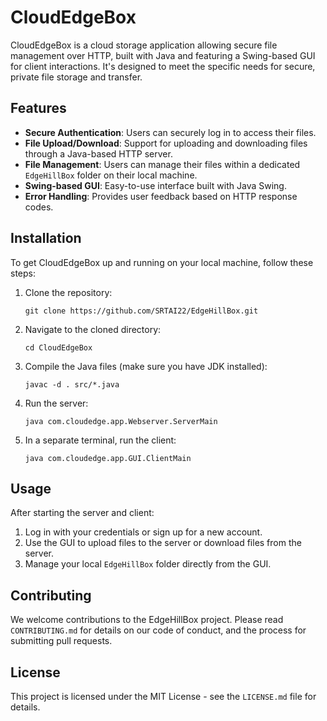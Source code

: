 # CloudEdgeBox

CloudEdgeBox is a cloud storage application allowing secure file management over HTTP, built with Java and featuring a Swing-based GUI for client interactions. It's designed to meet the specific needs for secure, private file storage and transfer.

## Features

- **Secure Authentication**: Users can securely log in to access their files.
- **File Upload/Download**: Support for uploading and downloading files through a Java-based HTTP server.
- **File Management**: Users can manage their files within a dedicated `EdgeHillBox` folder on their local machine.
- **Swing-based GUI**: Easy-to-use interface built with Java Swing.
- **Error Handling**: Provides user feedback based on HTTP response codes.

## Installation

To get CloudEdgeBox up and running on your local machine, follow these steps:

1. Clone the repository:
   ```
   git clone https://github.com/SRTAI22/EdgeHillBox.git
   ```
2. Navigate to the cloned directory:
   ```
   cd CloudEdgeBox
   ```
3. Compile the Java files (make sure you have JDK installed):
   ```
   javac -d . src/*.java
   ```
4. Run the server:
   ```
   java com.cloudedge.app.Webserver.ServerMain
   ```
5. In a separate terminal, run the client:
   ```
   java com.cloudedge.app.GUI.ClientMain
   ```

## Usage

After starting the server and client:

1. Log in with your credentials or sign up for a new account.
2. Use the GUI to upload files to the server or download files from the server.
3. Manage your local `EdgeHillBox` folder directly from the GUI.

## Contributing

We welcome contributions to the EdgeHillBox project. Please read `CONTRIBUTING.md` for details on our code of conduct, and the process for submitting pull requests.

## License

This project is licensed under the MIT License - see the `LICENSE.md` file for details.


